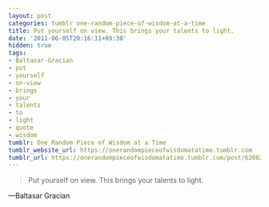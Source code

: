 ```yaml
---
layout: post
categories: tumblr one-random-piece-of-wisdom-at-a-time
title: Put yourself on view. This brings your talents to light.
date: '2011-06-05T20:16:11+09:30'
hidden: true
tags:
- Baltasar-Gracian
- put
- yourself
- on-view
- brings
- your
- talents
- to
- light
- quote
- wisdom
tumblr: One Random Piece of Wisdom at a Time
tumblr_website_url: https://onerandompieceofwisdomatatime.tumblr.com
tumblr_url: https://onerandompieceofwisdomatatime.tumblr.com/post/6208295295/put-yourself-on-view-this-brings-your-talents-to
---
```

> Put yourself on view. This brings your talents to light.

—Baltasar Gracian
